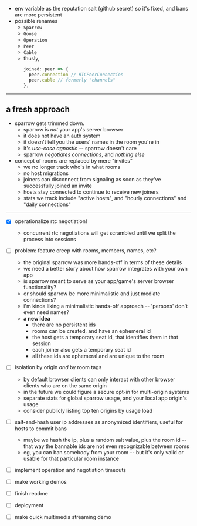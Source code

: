 
- env variable as the reputation salt (github secret) so it's fixed, and bans are more persistent
- possible renames
  - `Sparrow`
  - `Goose`
  - `Operation`
  - `Peer`
  - `Cable`
  - thusly,
    ```js
    joined: peer => {
      peer.connection // RTCPeerConnection
      peer.cable // formerly "channels"
    },
    ```

-----------------------

## a fresh approach

- sparrow gets trimmed down.
  - sparrow is *not* your app's server browser
  - it does not have an auth system
  - it doesn't tell you the users' names in the room you're in
  - it's *use-case agnostic* -- sparrow doesn't care
  - sparrow *negotiates connections*, and *nothing else*
- concept of rooms are replaced by mere "invites"
  - we no longer track who's in what rooms
  - no host migrations
  - joiners can disconnect from signaling as soon as they've successfully joined an invite
  - hosts stay connected to continue to receive new joiners
  - stats we track include "active hosts", and "hourly connections" and "daily connections"

---------------------------

- [x] operationalize rtc negotiation!
  - concurrent rtc negotiations will get scrambled until we split the process into sessions
- [ ] problem: feature creep with rooms, members, names, etc?
  - the original sparrow was more hands-off in terms of these details
  - we need a better story about how sparrow integrates with your own app
  - is sparrow meant to serve as your app/game's server browser functionality?
  - or should sparrow be more minimalistic and just mediate connections?
  - i'm kinda liking a minimalistic hands-off approach -- 'persons' don't even need names?
  - **a new idea**
    - there are no persistent ids
    - rooms can be created, and have an ephemeral id
    - the host gets a temporary seat id, that identifies them in that session
    - each joiner also gets a temporary seat id
    - all these ids are ephemeral and are unique to the room
- [ ] isolation by origin *and* by room tags
  - by default browser clients can only interact with other browser clients who are on the same origin
  - in the future we could figure a secure opt-in for multi-origin systems
  - separate stats for global sparrow usage, and your local app origin's usage
  - consider publicly listing top ten origins by usage load
- [ ] salt-and-hash user ip addresses as anonymized identifiers, useful for hosts to commit bans
  - maybe we hash the ip, plus a random salt value, plus the room id -- that way the bannable ids are not even recognizable between rooms
  - eg, you can ban somebody from your room -- but it's only valid or usable for that particular room instance
- [ ] implement operation and negotiation timeouts
- [ ] make working demos
- [ ] finish readme
- [ ] deployment
- [ ] make quick multimedia streaming demo

